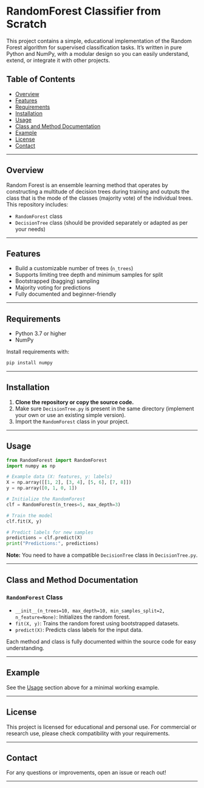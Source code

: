 
# RandomForest Classifier from Scratch

This project contains a simple, educational implementation of the Random Forest algorithm for supervised classification tasks. It’s written in pure Python and NumPy, with a modular design so you can easily understand, extend, or integrate it with other projects.

## Table of Contents

- [Overview](#overview)
- [Features](#features)
- [Requirements](#requirements)
- [Installation](#installation)
- [Usage](#usage)
- [Class and Method Documentation](#class-and-method-documentation)
- [Example](#example)
- [License](#license)
- [Contact](#contact)

---

## Overview

Random Forest is an ensemble learning method that operates by constructing a multitude of decision trees during training and outputs the class that is the mode of the classes (majority vote) of the individual trees. This repository includes:

- `RandomForest` class
- `DecisionTree` class (should be provided separately or adapted as per your needs)

---

## Features

- Build a customizable number of trees (`n_trees`)
- Supports limiting tree depth and minimum samples for split
- Bootstrapped (bagging) sampling
- Majority voting for predictions
- Fully documented and beginner-friendly

---

## Requirements

- Python 3.7 or higher
- NumPy

Install requirements with:
```bash
pip install numpy
```

---

## Installation

1. **Clone the repository or copy the source code.**
2. Make sure `DecisionTree.py` is present in the same directory (implement your own or use an existing simple version).
3. Import the `RandomForest` class in your project.

---

## Usage

```python
from RandomForest import RandomForest
import numpy as np

# Example data (X: features, y: labels)
X = np.array([[1, 2], [3, 4], [5, 6], [7, 8]])
y = np.array([0, 1, 0, 1])

# Initialize the RandomForest
clf = RandomForest(n_trees=5, max_depth=3)

# Train the model
clf.fit(X, y)

# Predict labels for new samples
predictions = clf.predict(X)
print("Predictions:", predictions)
```

**Note:** You need to have a compatible `DecisionTree` class in `DecisionTree.py`.

---

## Class and Method Documentation

### `RandomForest` Class

- `__init__(n_trees=10, max_depth=10, min_samples_split=2, n_feature=None)`: Initializes the random forest.
- `fit(X, y)`: Trains the random forest using bootstrapped datasets.
- `predict(X)`: Predicts class labels for the input data.

Each method and class is fully documented within the source code for easy understanding.

---

## Example

See the [Usage](#usage) section above for a minimal working example.

---

## License

This project is licensed for educational and personal use. For commercial or research use, please check compatibility with your requirements.

---

## Contact

For any questions or improvements, open an issue or reach out!

---
